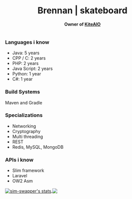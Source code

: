 <h1 align="center">Brennan | skateboard</h1>
<div align="center">
	<strong> Owner of <a href="https://github.com/KiteAIO">KiteAIO</a></strong>
</div>
<br />

### Languages i know
* Java: 5 years
* CPP / C: 2 years
* PHP: 2 years
* Java Script: 2 years
* Python: 1 year
* C#: 1 year

### Build Systems
Maven and Gradle

### Specializations
* Networking
* Cryptography
* Multi threading
* REST
* Redis, MySQL, MongoDB

### APIs i know
* Slim framework
* Laravel
* OW2 Asm

<a href="https://github.com/sim-swapper">
  <img align="center" src="https://github-readme-stats.vercel.app/api?username=skateboard&show_icons=true&include_all_commits=true&show_icons=true&title_color=fff&icon_color=79ff97&text_color=9f9f9f&bg_color=232323" alt="sim-swapper's stats" />
  <a href="https://github.com/sim-swapper?tab=repositories">
  <img align="center" src="https://github-readme-stats.vercel.app/api/top-langs/?username=skateboard&layout=compact&show_icons=true&title_color=fff&icon_color=79ff97&text_color=9f9f9f&bg_color=232323" />
</a>
</a>
